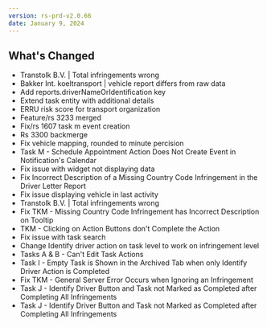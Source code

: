 ```yaml
---
version: rs-prd-v2.0.66
date: January 9, 2024
---
```


## What's Changed
* Transtolk B.V. | Total infringements wrong
* Bakker Int. koeltransport | vehicle report differs from raw data
* Add reports.driverNameOrIdentification key
* Extend task entity with additional details
* ERRU risk score for transport organization
* Feature/rs 3233 merged
* Fix/rs 1607 task m event creation
* Rs 3300 backmerge
* Fix vehicle mapping, rounded to minute percision
* Task M - Schedule Appointment Action Does Not Create Event in Notification's Calendar
* Fix issue with widget not displaying data
* Fix Incorrect Description of a Missing Country Code Infringement in the Driver Letter Report
* Fix issue displaying vehicle in last activity
* Transtolk B.V. | Total infringements wrong
* Fix TKM - Missing Country Code Infringement has Incorrect Description on Tooltip
* TKM - Clicking on Action Buttons don't Complete the Action
* Fix issue with task search
* Change Identify driver action on task level to work on infringement level
* Tasks A & B - Can't Edit Task Actions
* Task I - Empty Task is Shown in the Archived Tab when only Identify Driver Action is Completed
* Fix TKM - General Server Error Occurs when Ignoring an Infringement
* Task J - Identify Driver Button and Task not Marked as Completed after Completing All Infringements
* Task J - Identify Driver Button and Task not Marked as Completed after Completing All Infringements